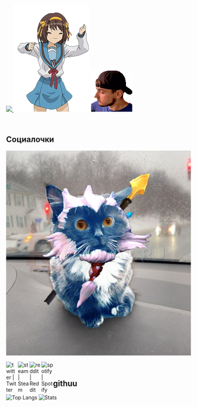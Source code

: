 
<!-- # HELP UKRAINE, STOP PUTIN!
https://github.com/stop-war-in-ukraine/stop-russia-it

![](https://github.com/KatanaMajesty/KatanaMajesty/blob/main/not-a-war.gif) -->

<p align="left">
  <a target="_blank" href="https://spotify-github-profile.vercel.app/api/view?uid=kfsqtwi0g2zj5q1e4r1rvz9l4&redirect=true">
    <img src="https://spotify-github-profile.vercel.app/api/view?uid=kfsqtwi0g2zj5q1e4r1rvz9l4&cover_image=true&theme=default">
  </a>
  <img src="https://github.com/KatanaMajesty/KatanaMajesty/blob/main/haruha_sudzu_slam.gif">
  <img src="https://github.com/KatanaMajesty/KatanaMajesty/blob/main/asket_abaldet.gif">
</p>

</br>

## Социалочки
![](https://github.com/KatanaMajesty/KatanaMajesty/blob/main/нечмоня.jpg)

[<img align="left" alt="twitter | Twitter" width="32px" src="https://camo.githubusercontent.com/35b0b8bfbd8840f35607fb56ad0a139047fd5d6e09ceb060c5c6f0a5abd1044c/68747470733a2f2f6564656e742e6769746875622e696f2f537570657254696e7949636f6e732f696d616765732f7376672f747769747465722e737667" />][twitter]
[<img align="left" alt="steam | Steam" width="32px" src="https://camo.githubusercontent.com/2e51cfa2846afbace22819d8c7dd9afad50d0a414ad1d7d30e811952706f548d/68747470733a2f2f6564656e742e6769746875622e696f2f537570657254696e7949636f6e732f696d616765732f7376672f737465616d2e737667" />][steam]
[<img align="left" alt="reddit | Reddit" width="32px" src="https://camo.githubusercontent.com/521640dc2dba501cde1805c0a42cecf5ccf7fc1378f542fe9fda756fb36add25/68747470733a2f2f6564656e742e6769746875622e696f2f537570657254696e7949636f6e732f696d616765732f7376672f7265646469742e737667" />][reddit]
[<img align="left" alt="spotify | Spotify" width="32px" src="https://camo.githubusercontent.com/15d4e1b8bf3ed25b7131cc93f248f86cc42deaf9e19fdb61aa1ba3b46e0400a5/68747470733a2f2f6564656e742e6769746875622e696f2f537570657254696e7949636f6e732f696d616765732f7376672f73706f746966792e737667" />][spotify]

[twitter]: https://www.twitter.com/katanamajesty
[steam]: https://steamcommunity.com/id/katanamajesty/
[reddit]: https://www.reddit.com/user/KatanaMajesty
[spotify]: https://open.spotify.com/user/kfsqtwi0g2zj5q1e4r1rvz9l4
</br>
## githuu
![Top Langs](https://github-readme-stats.vercel.app/api/top-langs/?username=KatanaMajesty&theme=dracula&locale=ru)
![Stats](https://github-readme-stats.vercel.app/api?username=KatanaMajesty&count_private=true&show_icons=true&theme=dracula&locale=ru)
